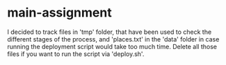 # main-assignment
I decided to track files in 'tmp' folder, that have been used to check the different stages of the process, and
'places.txt' in the 'data' folder in case running the deployment script would take too much time. Delete all those files if you want to run the script via 'deploy.sh'.

